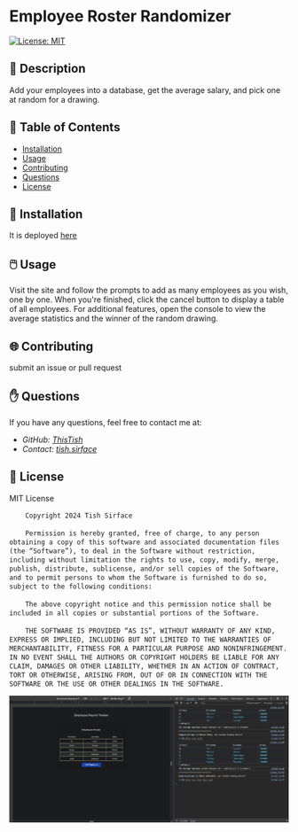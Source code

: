 # **Employee Roster Randomizer**


[![License: MIT](https://img.shields.io/badge/License-MIT-yellow.svg)](https://opensource.org/licenses/MIT)


## 📰 Description

Add your employees into a database, get the average salary, and pick one at random for a drawing.

## 🔎 Table of Contents

- [Installation](#installation)
- [Usage](#usage)
- [Contributing](#contributing)
- [Questions](#questions)
- [License](#license)

## 💾 Installation <a id="installation"></a>

It is deployed [here](https://thistish.github.io/Employee_Roster_Randomizer/)

## 🖱️ Usage <a id="usage"></a>


Visit the site and follow the prompts to add as many employees as you wish, one by one. When you're finished, click the cancel button to display a table of all employees. For additional features, open the console to view the average statistics and the winner of the random drawing.


## 🌐 Contributing <a id="contributing"></a>


submit an issue or pull request


## ✋ Questions <a id="questions"></a>


If you have any questions, feel free to contact me at:

- *GitHub: [ThisTish](https://github.com/ThisTish)*
- *Contact: [tish.sirface](tish.sirface@gmail.com)*

## 🪪 License <a id="license"></a>

MIT License

        Copyright 2024 Tish Sirface

        Permission is hereby granted, free of charge, to any person obtaining a copy of this software and associated documentation files (the “Software”), to deal in the Software without restriction, including without limitation the rights to use, copy, modify, merge, publish, distribute, sublicense, and/or sell copies of the Software, and to permit persons to whom the Software is furnished to do so, subject to the following conditions:
        
        The above copyright notice and this permission notice shall be included in all copies or substantial portions of the Software.
        
        THE SOFTWARE IS PROVIDED “AS IS”, WITHOUT WARRANTY OF ANY KIND, EXPRESS OR IMPLIED, INCLUDING BUT NOT LIMITED TO THE WARRANTIES OF MERCHANTABILITY, FITNESS FOR A PARTICULAR PURPOSE AND NONINFRINGEMENT. IN NO EVENT SHALL THE AUTHORS OR COPYRIGHT HOLDERS BE LIABLE FOR ANY CLAIM, DAMAGES OR OTHER LIABILITY, WHETHER IN AN ACTION OF CONTRACT, TORT OR OTHERWISE, ARISING FROM, OUT OF OR IN CONNECTION WITH THE SOFTWARE OR THE USE OR OTHER DEALINGS IN THE SOFTWARE.

![alt text](screenShot.png)

